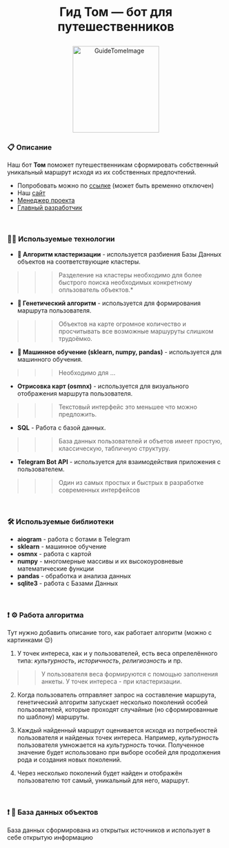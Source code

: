 # <p  align="center">Гид Том — бот для путешественников</p>

<p align="center">
<img src="https://cdn.discordapp.com/attachments/883024812950323210/1133522975413506158/tom.png" alt="GuideTomeImage" width="200"/>
</p>

### 📋 Описание
Наш бот **Том** поможет путешественникам сформировать собственный уникальный маршрут исходя из их собственных предпочтений.
* Попробовать можно по [ссылке](https://t.me/GuideTomBot) (может быть временно отключен)
* Наш [сайт](https://t.me/GuideTomBot)
* [Менеджер проекта](https://t.me/lirik_man_73)
* [Главный разработчик](https://t.me/rare_action)
</br>

### 👨‍💻 Используемые технологии
- **🤖 Алгоритм кластеризации** - используется разбиения Базы Данных объектов на соответствующие кластеры.
>>>Разделение на кластеры необходимо для более быстрого поиска необходимых конкретному опльзователь объектов.*
- **🤖 Генетический алгоритм** - используется для формирования маршрута пользователя.
>>>Объектов на карте огромное количество и просчитывать все возможные маршуруты слишком трудоёмко.
- **🤖 Машинное обучение (sklearn, numpy, pandas)** - используется для машинного обучения.
>>>Необходимо для ...
- **Отрисовка карт (osmnx)** - используется для визуального отображения маршрута пользователя.
>>>Текстовый интерфейс это меньшее что можно предложить.
- **SQL** - Работа с базой данных.
>>>База данных пользователей и объетов имеет простую, классическую, табличную структуру.
- **Telegram Bot API** - используется для взаимодействия приложения с пользователем.
>>>Один из самых простых и быстрых в разработке современных интерфейсов

</br>

### 🛠 Используемые библиотеки
- **aiogram** - работа с ботами в Telegram
- **sklearn** - машинное обучение
- **osmnx** - работа с картой
- **numpy** - многомерные массивы и их высокоуровневые математические функции
- **pandas** - обработка и анализа данных
- **sqlite3** - работа с Базами Данных
</br>

### ❗️ ⚙️ Работа алгоритма

Тут нужно добавить описание того, как работает алгоритм (можно с картинками 😉)

1) У точек интереса, как и у пользователей, есть веса опрелелённого типа: *культурность*, *историчность*, *религиозность* и пр.
>>У пользователя веса формируются с помощью заполнения анкеты. У точек интереса - при кластеризации.

2) Когда пользователь отправляет запрос на составление маршрута, генетический алгоритм запускает несколько поколений особей пользователей, которые проходят случайные (но сформированные по шаблону) маршруты.

3) Каждый найденный маршрут оценивается исходя из потребностей пользователя и найденых точек интереса. Например, *культурность* пользователя умножается на *культурность* точки. Полученное значение будет использовано при выборе особей для продолжения рода и создания новых поколений.

4) Через несколько поколений будет найден и отображён пользователю тот самый, уникальный для него, маршрут.

</br>

### ❗️ 💼 База данных объектов
База данных сформирована из открытых источников и использует в себе открытую информацию
</br>

